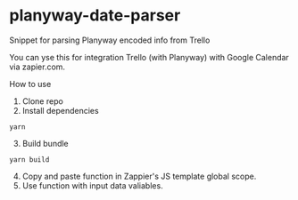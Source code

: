 # planyway-date-parser
Snippet for parsing Planyway encoded info from Trello

You can yse this for integration Trello (with Planyway) with Google Calendar via zapier.com.

How to use
1. Clone repo
2. Install dependencies
```
yarn
```
3. Build bundle 
```
yarn build
```
4. Copy and paste function in Zappier's JS template global scope.
5. Use function with input data valiables.
